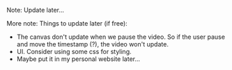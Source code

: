 Note: Update later...

More note: Things to update later (if free):
- The canvas don't update when we pause the video. So if the user pause and move the timestamp (?), the video won't update.
- UI. Consider using some css for styling.
- Maybe put it in my personal website later...